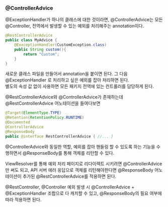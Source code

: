 ### @ControllerAdvice

@ExceptionHandler가 하나의 클래스에 대한 것이라면, @ControllerAdvice는 모든 @Controller, 전역에서 발생할 수 있는 예외를 처리해주는 annotation이다.

```java
@RestControllerAdvice
public class MyAdvice {
	@ExxceptionHandler(CustomException.class)
	public String custom(){
		return "Custom";
	}
}
```

새로운 클래스 파일을 만들어서 annotation을 붙이면 된다. 그 다음 @ExceptionHandler 로 처리하고 싶은 예외를 잡아 처리하면 된다.   
별도의 속성 값 없이 사용하면 모든 패키지 전역에 있는 컨트롤러를 담당하게 된다.

@RestControllerAdvice와 @ControllerAdvice가 존재하는데 @RestControllerAdvice 어노테이션을 들여다보면

```java
@Target(ElementType.TYPE) 
@Retention(RetentionPolicy.RUNTIME) 
@Documented 
@ControllerAdvice 
@ResponseBody 
public @interface RestControllerAdvice { //... }
```

@ControllerAdvice와 동일한 역할, 예외를 잡아 핸들링 할 수 있도록 하는 기능을 수행하면서 @ResponseBody를 통해 객체를 리턴할 수 있다.

ViewResolver를 통해 예외 처리 페이지로 리다이렉트 시키려면 @ControllerAdvice만 써도 되고, API 서버 에러 응답으로 객체를 리턴해야한다면 @ResponseBody 어노테이션이 추가된 @RestControllerAdvice를 적용하면 된다.

@RestController, @Controller 예외 발생 시 @ControllerAdvice + @ExceptionHandler 조합으로 다 캐치할 수 있고, @ResponseBody의 필요 여부에 따라 적용하면 된다.


